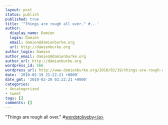 ```yaml
---
layout: post
status: publish
published: true
title: '"Things are rough all over." #...'
author:
  display_name: Damien
  login: Damien
  email: damien@damienburke.org
  url: http://damienburke.org
author_login: Damien
author_email: damien@damienburke.org
author_url: http://damienburke.org
wordpress_id: 566
wordpress_url: http://www.damienburke.org/2010/02/19/things-are-rough-all-over/
date: '2010-02-19 21:22:21 +0000'
date_gmt: '2010-02-20 02:22:21 +0000'
categories:
- Uncategorized
- tweet
tags: []
comments: []
---
```

<p>"Things are rough all over." #<a href="http:&#47;&#47;search.twitter.com&#47;search?q=%23wordstoliveby" class="aktt_hashtag">wordstoliveby<&#47;a></p>

